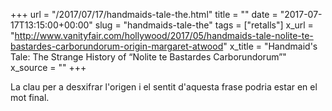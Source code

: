 +++
url = "/2017/07/17/handmaids-tale-the.html"
title = ""
date = "2017-07-17T13:15:00+00:00"
slug = "handmaids-tale-the"
tags = ["retalls"]
x_url = "http://www.vanityfair.com/hollywood/2017/05/handmaids-tale-nolite-te-bastardes-carborundorum-origin-margaret-atwood"
x_title = "Handmaid's Tale: The Strange History of “Nolite te Bastardes Carborundorum”"
x_source = ""
+++


La clau per a desxifrar l'origen i el sentit d'aquesta frase podria estar en el mot final.

